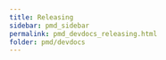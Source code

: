 ```yaml
---
title: Releasing
sidebar: pmd_sidebar
permalink: pmd_devdocs_releasing.html
folder: pmd/devdocs
---
```

